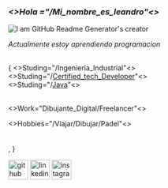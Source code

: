 ### **_<>Hola ="/Mi_nombre_es_leandro"<>_**
   
![I am GitHub Readme Generator's creator](https://www.lavoz.com.ar/resizer/9DvCUG7gefuQi8BuK1Vk2X0oAsA=/1023x323/smart/storage.googleapis.com/gweb-uniblog-publish-prod/original_images/Dino_non-birthday_version.gif)

*Actualmente estoy aprendiendo programacion* <br><br>

{
<>Studing="/Ingenieria_Industrial"<> <br>
<>Studing="/[Certified_tech_Developer](https://www.digitalhouse.com/ar/acciones/certified-tech-developer)"<> <br>
<>Studing="/[Java](https://www.udemy.com/course/universidad-java-especialista-en-java-desde-cero-a-master)"<> <br><br>

 <>Work="Dibujante_Digital/Freelancer"<>

  <>Hobbies="/Viajar/Dibujar/Padel"<> <br><br><br>,
}
<footer>

[<img src='https://cdn-icons-png.flaticon.com/512/270/270798.png' alt='github' height='40'>](https://github.com/leandroMz)  [<img src='https://cdn-icons-png.flaticon.com/512/174/174857.png' alt='linkedin' height='40'>](https://www.linkedin.com/in/leandro-martinez-93b5b821a/)  [<img src='https://cdn-icons-png.flaticon.com/512/2111/2111463.png' alt='instagram' height='40'>](https://www.instagram.com/leomz2/)  

<footer>
